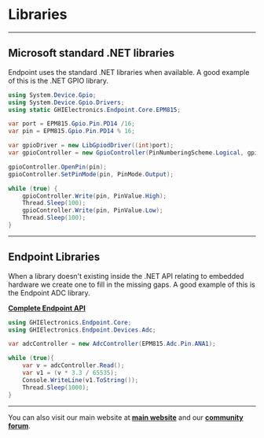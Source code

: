 # Libraries
---
## Microsoft standard .NET libraries

Endpoint uses the standard .NET libraries when available. A good example of this is the .NET GPIO library.

```cs
using System.Device.Gpio;
using System.Device.Gpio.Drivers;
using static GHIElectronics.Endpoint.Core.EPM815;

var port = EPM815.Gpio.Pin.PD14 /16;
var pin = EPM815.Gpio.Pin.PD14 % 16;

var gpioDriver = new LibGpiodDriver((int)port);
var gpioController = new GpioController(PinNumberingScheme.Logical, gpioDriver);

gpioController.OpenPin(pin);
gpioController.SetPinMode(pin, PinMode.Output);

while (true) {
    gpioController.Write(pin, PinValue.High);
    Thread.Sleep(100);
    gpioController.Write(pin, PinValue.Low);
    Thread.Sleep(100);
}
```
---

## Endpoint Libraries
When a library doesn't existing inside the .NET API relating to embedded hardware we create one to fill in the missing gaps. A good example of this is the Endpoint ADC library. 

[**Complete Endpoint API**](/endpoint/api/GHIElectronics.Endpoint.html)

```cs
using GHIElectronics.Endpoint.Core;
using GHIElectronics.Endpoint.Devices.Adc;

var adcController = new AdcController(EPM815.Adc.Pin.ANA1); 

while (true){
    var v = adcController.Read();
    var v1 = (v * 3.3 / 65535);
    Console.WriteLine(v1.ToString());
    Thread.Sleep(1000);
}
```
---

You can also visit our main website at [**main website**](http://www.ghielectronics.com) and our  [**community forum**](https://forums.ghielectronics.com/).
